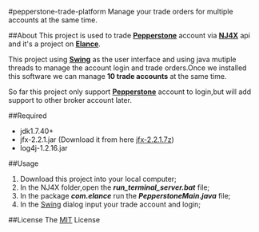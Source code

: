 #pepperstone-trade-platform
Manage your trade orders for multiple accounts at the same time.

##About
This project is used to trade **[Pepperstone](https://pepperstone.com/)** account via **[NJ4X](http://www.jfx-api.com/)** api and it's a project on **[Elance](http://www.elance.com)**.

This project using **[Swing](http://docs.oracle.com/javase/7/docs/technotes/guides/swing/)** as the user interface and using java mutiple threads to manage the account login and trade orders.Once we installed this software we can manage **10 trade accounts** at the same time. 

So far this project only support **[Pepperstone](https://pepperstone.com/)** account to login,but will add support to other broker account later.

##Required
* jdk1.7.40+
* jfx-2.2.1.jar (Download it from here [jfx-2.2.1.7z](http://www.jfx-api.com/downloads)) 
* log4j-1.2.16.jar

##Usage
1. Download this project into your local computer;
2. In the NJ4X folder,open the ***run\_terminal\_server.bat*** file;
2. In the package ***com.elance*** run the ***PepperstoneMain.java*** file;
3. In the [Swing](http://docs.oracle.com/javase/7/docs/technotes/guides/swing/) dialog input your trade account and login;

##License
The [MIT](http://opensource.org/licenses/MIT) License 